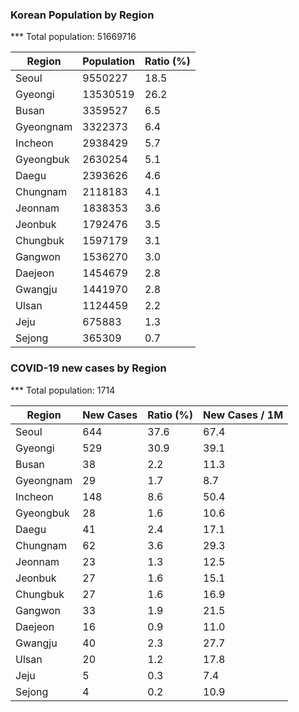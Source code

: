 ### Korean Population by Region ###
*** Total population:  51669716

|     Region      |    Population   |   Ratio (%)  |
| --------------- | --------------- | ------------ |
|      Seoul      |     9550227     |     18.5     |
|     Gyeongi     |    13530519     |     26.2     |
|      Busan      |     3359527     |     6.5      |
|    Gyeongnam    |     3322373     |     6.4      |
|     Incheon     |     2938429     |     5.7      |
|    Gyeongbuk    |     2630254     |     5.1      |
|      Daegu      |     2393626     |     4.6      |
|    Chungnam     |     2118183     |     4.1      |
|     Jeonnam     |     1838353     |     3.6      |
|     Jeonbuk     |     1792476     |     3.5      |
|    Chungbuk     |     1597179     |     3.1      |
|     Gangwon     |     1536270     |     3.0      |
|     Daejeon     |     1454679     |     2.8      |
|     Gwangju     |     1441970     |     2.8      |
|      Ulsan      |     1124459     |     2.2      |
|      Jeju       |     675883      |     1.3      |
|     Sejong      |     365309      |     0.7      |

### COVID-19 new cases by Region ###
*** Total population:  1714

|     Region      | New Cases |  Ratio (%) |  New Cases / 1M |
| --------------- | --------- | ---------- | --------------- |
|      Seoul      |    644    |    37.6    |      67.4       |
|     Gyeongi     |    529    |    30.9    |      39.1       |
|      Busan      |    38     |    2.2     |      11.3       |
|    Gyeongnam    |    29     |    1.7     |       8.7       |
|     Incheon     |    148    |    8.6     |      50.4       |
|    Gyeongbuk    |    28     |    1.6     |      10.6       |
|      Daegu      |    41     |    2.4     |      17.1       |
|    Chungnam     |    62     |    3.6     |      29.3       |
|     Jeonnam     |    23     |    1.3     |      12.5       |
|     Jeonbuk     |    27     |    1.6     |      15.1       |
|    Chungbuk     |    27     |    1.6     |      16.9       |
|     Gangwon     |    33     |    1.9     |      21.5       |
|     Daejeon     |    16     |    0.9     |      11.0       |
|     Gwangju     |    40     |    2.3     |      27.7       |
|      Ulsan      |    20     |    1.2     |      17.8       |
|      Jeju       |     5     |    0.3     |       7.4       |
|     Sejong      |     4     |    0.2     |      10.9       |